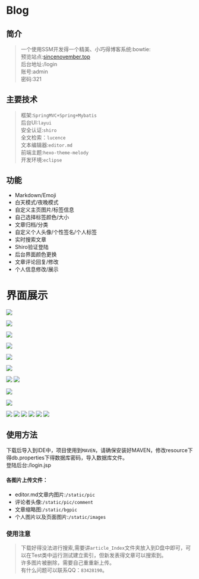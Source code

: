 # Blog
## 简介
> 一个使用SSM开发得一个精美、小巧得博客系统:bowtie:<br>
预览站点:[sincenovember.top](http://www.sincenovember.top)<br>
后台地址:/login<br>
账号:admin<br>
密码:321<br>

## 主要技术
>框架:`SpringMVC+Spring+Mybatis`<br>
后台UI:`layui`<br>
安全认证:`shiro`<br>
全文检索：`lucence`<br>
文本编辑器:`editor.md`<br>
前端主题:`hexo-theme-melody`<br>
开发环境:`eclipse`<br>


## 功能
- Markdown/Emoji
- 白天模式/夜晚模式
- 自定义主页图片/标签信息
- 自己选择标签颜色/大小
- 文章归档/分类
- 自定义个人头像/个性签名/个人标签
- 实时搜索文章
- Shiro验证登陆
- 后台界面颜色更换
- 文章评论回复/修改
- 个人信息修改/展示


# 界面展示

![](https://github.com/SinceNovember/Blog/blob/master/upload/1.png)

![](https://github.com/SinceNovember/Blog/blob/master/upload/2.png)


![](https://github.com/SinceNovember/Blog/blob/master/upload/night.png)

![](https://github.com/SinceNovember/Blog/blob/master/upload/3.png)

![](https://github.com/SinceNovember/Blog/blob/master/upload/4.png)

![](https://github.com/SinceNovember/Blog/blob/master/upload/5.png)

![](https://github.com/SinceNovember/Blog/blob/master/upload/6.png)
![](https://github.com/SinceNovember/Blog/blob/master/upload/login.png)

![](https://github.com/SinceNovember/Blog/blob/master/upload/7.png)

![](https://github.com/SinceNovember/Blog/blob/master/upload/8.png)

![](https://github.com/SinceNovember/Blog/blob/master/upload/9.png)
![](https://github.com/SinceNovember/Blog/blob/master/upload/10.png)
![](https://github.com/SinceNovember/Blog/blob/master/upload/11.png)
![](https://github.com/SinceNovember/Blog/blob/master/upload/12.png)
![](https://github.com/SinceNovember/Blog/blob/master/upload/13.png)
![](https://github.com/SinceNovember/Blog/blob/master/upload/14.png)

## 使用方法
下载后导入到IDE中，项目使用到`MAVEN`，请确保安装好MAVEN，修改resource下得db.properties下得数据库密码，导入数据库文件。<br>
登陆后台:/login.jsp<br>
#### 各图片上传文件：
- editor.md文章内图片:`/static/pic` <br>
- 评论者头像:`/static/pic/comment` <br>
- 文章缩略图:`/static/bgpic` <br>
- 个人图片以及页面图片:`/static/images` <br>

### 使用注意
>下载好得没法进行搜索,需要讲`article_Index`文件夹放入到D盘中即可，可以在Test类中运行测试建立索引，但新发表得文章可以搜索到。<br>
许多图片被删除，需要自己重重新上传。<br>
有什么问题可以联系QQ：`83428190`。
